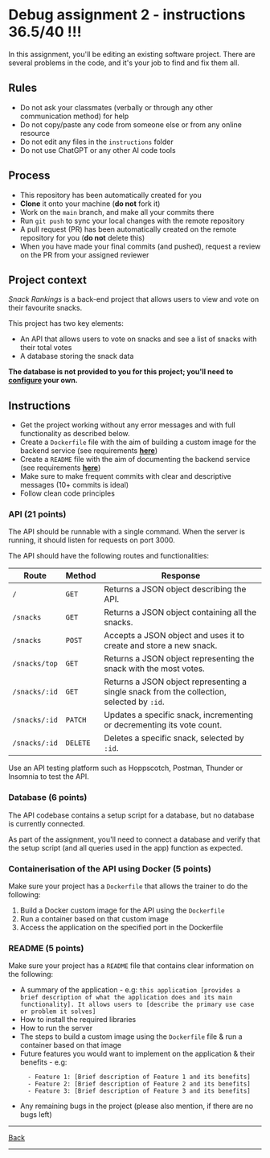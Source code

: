 # Debug assignment 2 - instructions 36.5/40 !!!

In this assignment, you'll be editing an existing software project. There are several problems in the code, and it's your job to find and fix them all.

## Rules

- Do not ask your classmates (verbally or through any other communication method) for help
- Do not copy/paste any code from someone else or from any online resource
- Do not edit any files in the `instructions` folder
- Do not use ChatGPT or any other AI code tools

## Process

- This repository has been automatically created for you
- **Clone** it onto your machine (**do not** fork it)
- Work on the `main` branch, and make all your commits there
- Run `git push` to sync your local changes with the remote repository
- A pull request (PR) has been automatically created on the remote repository for you (**do not** delete this)
- When you have made your final commits (and pushed), request a review on the PR from your assigned reviewer

## Project context

*Snack Rankings* is a back-end project that allows users to view and vote on their favourite snacks.

This project has two key elements:

- An API that allows users to vote on snacks and see a list of snacks with their total votes
- A database storing the snack data

**The database is not provided to you for this project; you'll need to [configure](#database-6-points) your own.**

## Instructions

- Get the project working without any error messages and with full functionality as described below.
- Create a `Dockerfile` file with the aim of building a custom image for the backend service (see requirements **[here](#containerisation-of-the-api-using-docker-5-points)**)
- Create a `README` file with the aim of documenting the backend service (see requirements **[here](#README-5-points)**)
- Make sure to make frequent commits with clear and descriptive messages (10+ commits is ideal)
- Follow clean code principles 

### API (21 points)

The API should be runnable with a single command. When the server is running, it should listen for requests on port 3000.

The API should have the following routes and functionalities:

| Route | Method | Response |
| --- | --- | --- |
| `/` | `GET` | Returns a JSON object describing the API. |
| `/snacks` | `GET` | Returns a JSON object containing all the snacks. |
| `/snacks` | `POST` | Accepts a JSON object and uses it to create and store a new snack. |
| `/snacks/top` | `GET` | Returns a JSON object representing the snack with the most votes. |
| `/snacks/:id` | `GET` | Returns a JSON object representing a single snack from the collection, selected by `:id`. |
| `/snacks/:id` | `PATCH` | Updates a specific snack, incrementing or decrementing its vote count. |
| `/snacks/:id` | `DELETE` | Deletes a specific snack, selected by `:id`. |

Use an API testing platform such as Hoppscotch, Postman, Thunder or Insomnia to test the API. 

### Database (6 points)

The API codebase contains a setup script for a database, but no database is currently connected.

As part of the assignment, you'll need to connect a database and verify that the setup script (and all queries used in the app) function as expected.

### Containerisation of the API using Docker (5 points)

Make sure your project has a `Dockerfile` that allows the trainer to do the following:

1. Build a Docker custom image for the API using the `Dockerfile`
2. Run a container based on that custom image
3. Access the application on the specified port in the Dockerfile 

### README (5 points)

Make sure your project has a `README` file that contains clear information on the following:

- A summary of the application - e.g: `this application [provides a brief description of what the application does and its main functionality]. It allows users to [describe the primary use case or problem it solves]`
- How to install the required libraries
- How to run the server
- The steps to build a custom image using the `Dockerfile` file & run a container based on that image
- Future features you would want to implement on the application & their benefits - e.g:
  ```
    - Feature 1: [Brief description of Feature 1 and its benefits]
    - Feature 2: [Brief description of Feature 2 and its benefits]
    - Feature 3: [Brief description of Feature 3 and its benefits]
  ```
- Any remaining bugs in the project (please also mention, if there are no bugs left)

---

[Back](../README.md)

---

